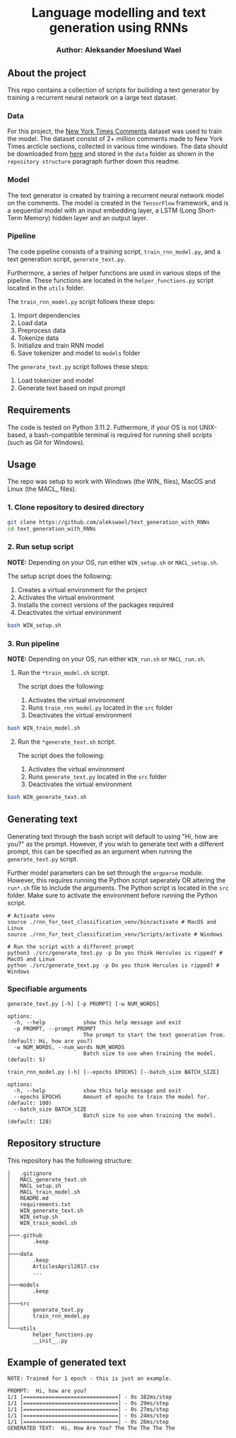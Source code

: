 <br />
  <h1 align="center">Language modelling and text generation using RNNs</h1> 
  <h3 align="center">
  Author: Aleksander Moeslund Wael <br>
  </h3>
</p>

## About the project
This repo contains a collection of scripts for builiding a text generator by training a recurrent neural network on a large text dataset. 

### Data
For this project, the [New York Times Comments](https://www.kaggle.com/datasets/aashita/nyt-comments) dataset was used to train the model. The dataset consist of 2+ million comments made to New York Times arcticle sections, collected in various time windows. The data should be downloaded from [here](https://www.kaggle.com/datasets/aashita/nyt-comments) and stored in the `data` folder as shown in the `repository structure` paragraph further down this readme. 

### Model
The text generator is created by training a recurrent neural network model on the comments. The model is created in the `TensorFlow` framework, and is a sequential model with an input embedding layer, a LSTM (Long Short-Term Memory) hidden layer and an output layer.

### Pipeline
The code pipeline consists of a training script, `train_rnn_model.py`, and a text generation script, `generate_text.py`.

Furthermore, a series of helper functions are used in various steps of the pipeline. These functions are located in the `helper_functions.py` script located in the `utils` folder.

The `train_rnn_model.py` script follows these steps:
1. Import dependencies
2. Load data
3. Preprocess data
4. Tokenize data
5. Initialize and train RNN model
6. Save tokenizer and model to `models` folder

The `generate_text.py` script follows these steps:
1. Load tokenizer and model
2. Generate text based on input prompt

## Requirements

The code is tested on Python 3.11.2. Futhermore, if your OS is not UNIX-based, a bash-compatible terminal is required for running shell scripts (such as Git for Windows).

## Usage

The repo was setup to work with Windows (the WIN_ files), MacOS and Linux (the MACL_ files).

### 1. Clone repository to desired directory

```bash
git clone https://github.com/alekswael/text_generation_with_RNNs
cd text_generation_with_RNNs
```
### 2. Run setup script 
**NOTE:** Depending on your OS, run either `WIN_setup.sh` or `MACL_setup.sh`.

The setup script does the following:
1. Creates a virtual environment for the project
2. Activates the virtual environment
3. Installs the correct versions of the packages required
5. Deactivates the virtual environment

```bash
bash WIN_setup.sh
```

### 3. Run pipeline
**NOTE:** Depending on your OS, run either `WIN_run.sh` or `MACL_run.sh`.

1. Run the `*train_model.sh` script.
    
    The script does the following:
    1. Activates the virtual environment
    2. Runs `train_rnn_model.py` located in the `src` folder
    3. Deactivates the virtual environment

```bash
bash WIN_train_model.sh
```

2. Run the `*generate_text.sh` script.
    
    The script does the following:
    1. Activates the virtual environment
    2. Runs `generate_text.py` located in the `src` folder
    3. Deactivates the virtual environment

```bash
bash WIN_generate_text.sh
```

## Generating text
Generating text through the bash script will default to using "Hi, how are you?" as the prompt. However, if you wish to generate text with a different prompt, this can be specified as an argument when running the `generate_text.py` script.

Further model parameters can be set through the ``argparse`` module. However, this requires running the Python script seperately OR altering the `run*.sh` file to include the arguments. The Python script is located in the `src` folder. Make sure to activate the environment before running the Python script.

```
# Activate venv
source ./rnn_for_text_classification_venv/bin/activate # MacOS and Linux
source ./rnn_for_text_classification_venv/Scripts/activate # Windows
```
```
# Run the script with a different prompt
python3 ./src/generate_text.py -p Do you think Hercules is ripped? # MacOS and Linux
python ./src/generate_text.py -p Do you think Hercules is ripped? # Windows
```
### Specifiable arguments
```
generate_text.py [-h] [-p PROMPT] [-w NUM_WORDS]

options:
  -h, --help            show this help message and exit
  -p PROMPT, --prompt PROMPT
                        The prompt to start the text generation from. (default: Hi, how are you?)
  -w NUM_WORDS, --num_words NUM_WORDS
                        Batch size to use when training the model. (default: 5)
```
```
train_rnn_model.py [-h] [--epochs EPOCHS] [--batch_size BATCH_SIZE]

options:
  -h, --help            show this help message and exit
  --epochs EPOCHS       Amount of epochs to train the model for. (default: 100)
  --batch_size BATCH_SIZE
                        Batch size to use when training the model. (default: 128)
```

## Repository structure
This repository has the following structure:
```
│   .gitignore
│   MACL_generate_text.sh
│   MACL_setup.sh
│   MACL_train_model.sh
│   README.md
│   requirements.txt
│   WIN_generate_text.sh
│   WIN_setup.sh
│   WIN_train_model.sh
│
├───.github
│       .keep
│
├───data
│       .keep
│       ArticlesApril2017.csv
│       ...
│
├───models
│       .keep
│
├───src
│       generate_text.py
│       train_rnn_model.py
│
└───utils
        helper_functions.py
        __init__.py
```

## Example of generated text

```
NOTE: Trained for 1 epoch - this is just an example.

PROMPT:  Hi, how are you?
1/1 [==============================] - 0s 382ms/step
1/1 [==============================] - 0s 29ms/step
1/1 [==============================] - 0s 27ms/step
1/1 [==============================] - 0s 24ms/step
1/1 [==============================] - 0s 26ms/step
GENERATED TEXT:  Hi, How Are You? The The The The The
```
